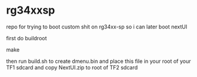 # rg34xxsp
repo for trying to boot custom shit on rg34xx-sp so i can later boot nextUI


first do buildroot 

make

then run build.sh to create dmenu.bin and place this file in your root of your TF1 sdcard and copy NextUI.zip to root of TF2 sdcard
